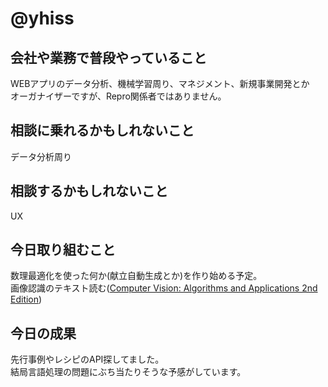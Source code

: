 # @yhiss

## 会社や業務で普段やっていること
WEBアプリのデータ分析、機械学習周り、マネジメント、新規事業開発とか  
オーガナイザーですが、Repro関係者ではありません。  


## 相談に乗れるかもしれないこと
データ分析周り

## 相談するかもしれないこと
UX

## 今日取り組むこと
数理最適化を使った何か(献立自動生成とか)を作り始める予定。  
画像認識のテキスト読む([Computer Vision: Algorithms and Applications 2nd Edition](http://szeliski.org/Book/))

## 今日の成果
先行事例やレシピのAPI探してました。  
結局言語処理の問題にぶち当たりそうな予感がしています。
